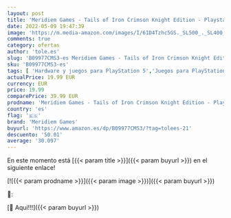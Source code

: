 ```yaml
---
layout: post
title: 'Meridiem Games - Tails of Iron Crimson Knight Edition - Playstation 5'
date: 2022-05-09 19:47:39
image: 'https://m.media-amazon.com/images/I/61D4Tzhc5GS._SL500_._SL400_.jpg'
comments: true
category: ofertas
author: 'tole.es'
slug: 'B09977CMS3-es Meridiem Games - Tails of Iron Crimson Knight Edition -...'
sku: 'B09977CMS3-es'
tags: [ 'Hardware y juegos para PlayStation 5','Juegos para PlayStation 5','Videojuegos','meridiem games','playstation','🇪🇸', ]
actualPrice: 19.99 EUR
currency: EUR
price: 19.99
comparePrice: 39.99 EUR
prodname: 'Meridiem Games - Tails of Iron Crimson Knight Edition - Playstation 5'
country: 'es'
flag: '🇪🇸'
brand: 'Meridiem Games'
buyurl: 'https://www.amazon.es/dp/B09977CMS3/?tag=tolees-21'
descuento: '50.01'
average: '30.097'
---
```


En este momento está [{{< param title >}}]({{< param buyurl >}}) en el siguiente enlace!

[![{{< param prodname >}}]({{< param image >}})]({{< param buyurl >}})

🔎:


[🛒 Aquí!!!]({{< param buyurl >}})
